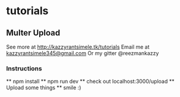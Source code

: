 # tutorials
## Multer Upload
See more at http://kazzyrantsimele.tk/tutorials 
Email me at kazzyrantsimele345@gmail.com
Or my gitter @reezmankazzy

### Instructions
 ** npm install
 ** npm run dev
 ** check out localhost:3000/upload
 ** Upload some things
 ** smile :)
